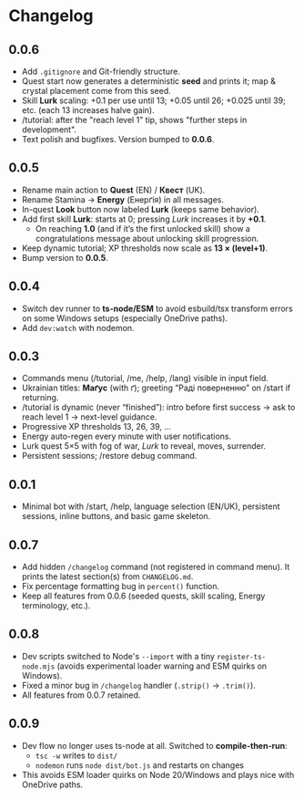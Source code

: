 # Changelog

## 0.0.6
- Add `.gitignore` and Git-friendly structure.
- Quest start now generates a deterministic **seed** and prints it; map & crystal placement come from this seed.
- Skill **Lurk** scaling: +0.1 per use until 13; +0.05 until 26; +0.025 until 39; etc. (each 13 increases halve gain).
- /tutorial: after the "reach level 1" tip, shows "further steps in development".
- Text polish and bugfixes. Version bumped to **0.0.6**.

## 0.0.5
- Rename main action to **Quest** (EN) / **Квест** (UK).
- Rename Stamina → **Energy** (Енерґія) in all messages.
- In-quest **Look** button now labeled **Lurk** (keeps same behavior).
- Add first skill **Lurk**: starts at 0; pressing *Lurk* increases it by **+0.1**.
  - On reaching **1.0** (and if it’s the first unlocked skill) show a congratulations message about unlocking skill progression.
- Keep dynamic tutorial; XP thresholds now scale as **13 × (level+1)**.
- Bump version to **0.0.5**.

## 0.0.4
- Switch dev runner to **ts-node/ESM** to avoid esbuild/tsx transform errors on some Windows setups (especially OneDrive paths).
- Add `dev:watch` with nodemon.

## 0.0.3
- Commands menu (/tutorial, /me, /help, /lang) visible in input field.
- Ukrainian titles: **Маґус** (with ґ); greeting “Раді поверненню” on /start if returning.
- /tutorial is dynamic (never “finished”): intro before first success → ask to reach level 1 → next-level guidance.
- Progressive XP thresholds 13, 26, 39, …
- Energy auto-regen every minute with user notifications.
- Lurk quest 5×5 with fog of war, *Lurk* to reveal, moves, surrender.
- Persistent sessions; /restore debug command.

## 0.0.1
- Minimal bot with /start, /help, language selection (EN/UK), persistent sessions, inline buttons, and basic game skeleton.

## 0.0.7
- Add hidden `/changelog` command (not registered in command menu). It prints the latest section(s) from `CHANGELOG.md`.
- Fix percentage formatting bug in `percent()` function.
- Keep all features from 0.0.6 (seeded quests, skill scaling, Energy terminology, etc.).

## 0.0.8
- Dev scripts switched to Node's `--import` with a tiny `register-ts-node.mjs` (avoids experimental loader warning and ESM quirks on Windows).
- Fixed a minor bug in `/changelog` handler (`.strip()` → `.trim()`).
- All features from 0.0.7 retained.

## 0.0.9
- Dev flow no longer uses ts-node at all. Switched to **compile-then-run**:
  - `tsc -w` writes to `dist/`
  - `nodemon` runs `node dist/bot.js` and restarts on changes
- This avoids ESM loader quirks on Node 20/Windows and plays nice with OneDrive paths.
